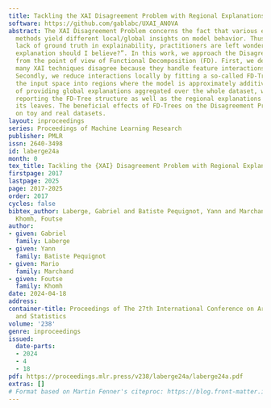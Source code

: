 ```yaml
---
title: Tackling the XAI Disagreement Problem with Regional Explanations
software: https://github.com/gablabc/UXAI_ANOVA
abstract: The XAI Disagreement Problem concerns the fact that various explainability
  methods yield different local/global insights on model behavior. Thus, given the
  lack of ground truth in explainability, practitioners are left wondering “Which
  explanation should I believe?”. In this work, we approach the Disagreement Problem
  from the point of view of Functional Decomposition (FD). First, we demonstrate that
  many XAI techniques disagree because they handle feature interactions differently.
  Secondly, we reduce interactions locally by fitting a so-called FD-Tree, which partitions
  the input space into regions where the model is approximately additive. Thus instead
  of providing global explanations aggregated over the whole dataset, we advocate
  reporting the FD-Tree structure as well as the regional explanations extracted from
  its leaves. The beneficial effects of FD-Trees on the Disagreement Problem are demonstrated
  on toy and real datasets.
layout: inproceedings
series: Proceedings of Machine Learning Research
publisher: PMLR
issn: 2640-3498
id: laberge24a
month: 0
tex_title: Tackling the {XAI} Disagreement Problem with Regional Explanations
firstpage: 2017
lastpage: 2025
page: 2017-2025
order: 2017
cycles: false
bibtex_author: Laberge, Gabriel and Batiste Pequignot, Yann and Marchand, Mario and
  Khomh, Foutse
author:
- given: Gabriel
  family: Laberge
- given: Yann
  family: Batiste Pequignot
- given: Mario
  family: Marchand
- given: Foutse
  family: Khomh
date: 2024-04-18
address:
container-title: Proceedings of The 27th International Conference on Artificial Intelligence
  and Statistics
volume: '238'
genre: inproceedings
issued:
  date-parts:
  - 2024
  - 4
  - 18
pdf: https://proceedings.mlr.press/v238/laberge24a/laberge24a.pdf
extras: []
# Format based on Martin Fenner's citeproc: https://blog.front-matter.io/posts/citeproc-yaml-for-bibliographies/
---
```

